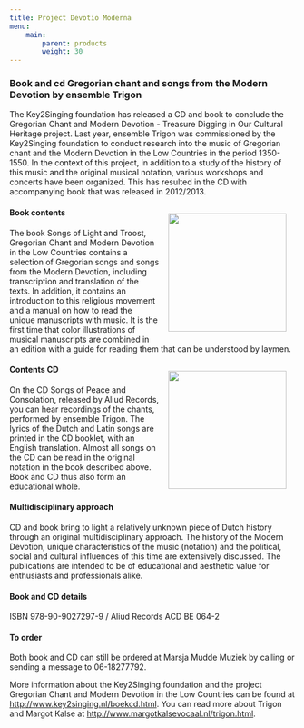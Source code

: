 ```yaml
---
title: Project Devotio Moderna
menu:
    main:
        parent: products
        weight: 30
---
```

### Book and cd Gregorian chant and songs from the Modern Devotion by ensemble Trigon
The Key2Singing foundation has released a CD and book to conclude the Gregorian Chant and Modern Devotion - Treasure Digging in Our Cultural Heritage project.
Last year, ensemble Trigon was commissioned by the Key2Singing foundation to conduct research into the music of Gregorian chant and the Modern Devotion in the Low Countries in the period 1350-1550. In the context of this project, in addition to a study of the history of this music and the original musical notation, various workshops and concerts have been organized. This has resulted in the CD with accompanying book that was released in 2012/2013.

<img src="../images/BoekGreMoDe.jpeg" style="width: 13rem; float: right; margin:1rem">

#### Book contents
The book Songs of Light and Troost, Gregorian Chant and Modern Devotion in the Low Countries contains a selection of Gregorian songs and songs from the Modern Devotion, including transcription and translation of the texts. In addition, it contains an introduction to this religious movement and a manual on how to read the unique manuscripts with music. It is the first time that color illustrations of musical manuscripts are combined in an edition with a guide for reading them that can be understood by laymen.

<img src="../images/CDGreMoDe.jpeg" style="width: 13rem; float: right; margin:1rem">

#### Contents CD
On the CD Songs of Peace and Consolation, released by Aliud Records, you can hear recordings of the chants, performed by ensemble Trigon. The lyrics of the Dutch and Latin songs are printed in the CD booklet, with an English translation. Almost all songs on the CD can be read in the original notation in the book described above. Book and CD thus also form an educational whole.
#### Multidisciplinary approach
CD and book bring to light a relatively unknown piece of Dutch history through an original multidisciplinary approach. The history of the Modern Devotion, unique characteristics of the music (notation) and the political, social and cultural influences of this time are extensively discussed. The publications are intended to be of educational and aesthetic value for enthusiasts and professionals alike.
#### Book and CD details
ISBN 978-90-9027297-9 / Aliud Records ACD BE 064-2
#### To order
Both book and CD can still be ordered at Marsja Mudde Muziek by calling or sending a message to 06-18277792.

More information about the Key2Singing foundation and the project Gregorian Chant and Modern Devotion in the Low Countries can be found at http://www.key2singing.nl/boekcd.html.
You can read more about Trigon and Margot Kalse at http://www.margotkalsevocaal.nl/trigon.html.